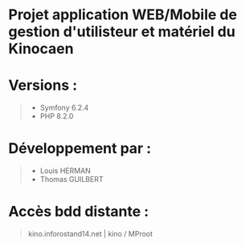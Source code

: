 # Projet application WEB/Mobile de gestion d'utilisteur et matériel du Kinocaen

# Versions :

> * Symfony 6.2.4
> * PHP 8.2.0


# Développement par :
> * Louis HERMAN 
> * Thomas GUILBERT


# Accès bdd distante :
> kino.inforostand14.net | kino / MProot
